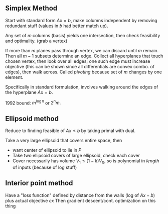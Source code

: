## Simplex Method
Start with standard form $Ax=b,$ make columns independent by removing redundant stuff (values in $b$ had better match up).

Any set of $m$ columns (basis) yields one intersection, then check feasibility and optimality. (grab a vertex)

If more than $m$ planes pass through vertex, we can discard until $m$ remain. Then all $m-1$ subsets determine an edge. Collect all hyperplanes that touch chosen vertex, then look over all edges; one such edge must increase objective (this can be shown since all differentials are convex combo. of edges), then walk across. Called *pivoting* because set of $m$ changes by one element.

Specifically in standard formulation, involves walking around the edges of the hyperplane $Ax=b.$

1992 bound: $m^{\log n}$ or $2^{n}m.$
## Ellipsoid method
Reduce to finding feasible of $Ax\leq b$ by taking primal with dual.

Take a very large ellipsoid that covers entire space, then
- want center of ellipsoid to lie in $P$
- Take two ellipsoid covers of large ellipsoid, check each cover
- Cover necessarily has volume $V_{1}\leq(1-k)V_{0}$, so is polynomial in *length* of inputs (because of log stuff)

## Interior point method
Have a "loss function" defined by distance from the walls (log of $Ax-b$) plus actual objective $cx$ 
Then gradient descent/cont. optimization on this thing